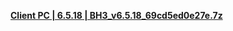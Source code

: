 **[Client PC | 6.5.18 | BH3_v6.5.18_69cd5ed0e27e.7z ](https://bundle.bh3.com/ptpublic/Beta/20230303101521_nqrlIYVAgnpy8evo/BH3_v6.5.18_69cd5ed0e27e.7z)**
